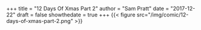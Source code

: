 +++
title = "12 Days Of Xmas Part 2"
author = "Sam Pratt"
date = "2017-12-22"
draft = false
showthedate = true
+++
{{< figure src="/img/comic/12-days-of-xmas-part-2.png" >}}